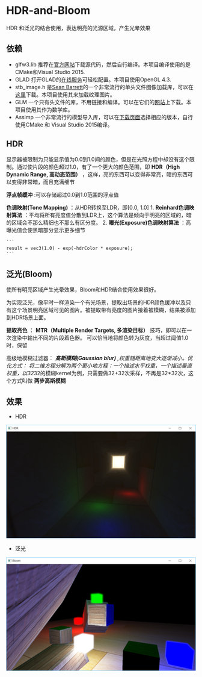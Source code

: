 # HDR-and-Bloom

HDR 和泛光的结合使用，表达明亮的光源区域，产生光晕效果

## 依赖
* glfw3.lib 推荐在[官方网站](http://www.glfw.org/download.html)下载源代码，然后自行编译。本项目编译使用的是CMake和Visual Studio 2015.
* GLAD 打开GLAD的[在线服务](http://glad.dav1d.de/)可轻松配置。本项目使用OpenGL 4.3.
* stb_image.h 是[Sean Barrett](https://github.com/nothings)的一个非常流行的单头文件图像加载库，可以在[这里](https://github.com/nothings/stb/blob/master/stb_image.h)下载。本项目使用其来加载纹理图片。
* GLM 一个只有头文件的库，不用链接和编译。可以在它们的[网站](http://glm.g-truc.net/0.9.5/index.html)上下载。本项目使用其作为数学库。
* Assimp 一个非常流行的模型导入库，可以在[下载页面](http://assimp.org/main_downloads.html)选择相应的版本，自行使用CMake 和 Visual Studio 2015编译。

## HDR

显示器被限制为只能显示值为0.0到1.0间的颜色，但是在光照方程中却没有这个限制。通过使片段的颜色超过1.0，有了一个更大的颜色范围，即 **HDR（High Dynamic Range, 高动态范围）** ，这样，亮的东西可以变得非常亮，暗的东西可以变得非常暗，而且充满细节

**浮点帧缓冲** :可以存储超过0.0到1.0范围的浮点值

**色调映射(Tone Mapping)** ：从HDR转换至LDR，即[0.0, 1.0]
	1. **Reinhard色调映射算法** ：平均将所有亮度值分散到LDR上，这个算法是倾向于明亮的区域的，暗的区域会不那么精细也不那么有区分度。
	2. **曝光(Exposure)色调映射算法** ：高曝光值会使黑暗部分显示更多细节
	
	```
	result = vec3(1.0) - exp(-hdrColor * exposure);
	```
	
## 泛光(Bloom)

使所有明亮区域产生光晕效果，Bloom和HDR结合使用效果很好。

为实现泛光，像平时一样渲染一个有光场景，提取出场景的HDR颜色缓冲以及只有这个场景明亮区域可见的图片。被提取带有亮度的图片接着被模糊，结果被添加到HDR场景上面。

**提取亮色** ： **MTR（Multiple Render Targets, 多渲染目标）** 技巧，即可以在一次渲染中输出不同的片段着色器。 可以恰当地将颜色转为灰度，当超过阈值1.0时，保留

高级地模糊过滤器： ***高斯模糊(Gaussian blur)** ,权重随距离地变大逐渐减小。优化方式： 将二维方程分解为两个更小地方程：一个描述水平权重，一个描述垂直权重，以32*32的模糊kernel为例，只需要做32+32次采样，不再是32*32次，这个方式叫做 **两步高斯模糊**

## 效果

- HDR

![HDR](https://github.com/SweeneyChoi/HDR-and-Bloom/blob/master/images/HDR.png)

- 泛光

![泛光](https://github.com/SweeneyChoi/HDR-and-Bloom/blob/master/images/Bloom.png)


